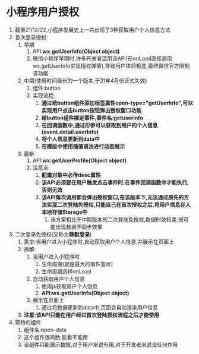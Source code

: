 # 小程序用户授权

1. 截至21/12/22,小程序发展史上一共出现了3种获取用户个人信息方法
2. 首次登录授权:
   1. 早期
      1. API:**wx.getUserInfo(Object object)**
      2. 微信小程序早期时,许多开发者滥用该API(在onLoad直接调用wx.getUserInfo实现授权弹窗),导致用户体验极差,最终微信官方限制该功能
   2. 中期(使用时间最长的一个版本,于21年4月份正式失效)
      1. 组件:button
      2. 实现流程:
         1. **通过给button组件添加标签属性open-type="getUserInfo",可以实现用户点击button按钮弹出授权窗口功能**
         2. **给button组件绑定事件,事件名:getuserinfo**
         3. **在回调函数中,通过形参可以获取到用户的个人信息(event.detail.userInfo)**
         4. **将个人信息更新到data中**
         5. **在模版中使用插值语法进行动态展示**
   3. 最新
      1. API:**wx.getUserProfile(Object object)**
      2. 注意点:
         1. **配置对象中必传desc属性**
         2. **该API必须要在用户触发点击事件时,在事件回调函数中才能执行,否则无效**
         3. **该API每次调用都会弹出授权窗口,在该版本下,无法通过原先的方法实现二次登陆免授权,只能自己在首次授权之后,将用户信息存入本地存储Storage中**
            1. 该方案相比于中期版本的二次登陆免授权,数据时效较差,很可能出现数据不同步效果
3. 二次登录免授权(又称为**静默登录**)
   1. 需求:当用户进入小程序时,自动获取用户个人信息,并展示在页面上
   2. 拆解:
      1. 当用户进入小程序时
         1. 生命周期(就是最大的事件监听)
         2. 生命周期选择onLoad
      2. 自动获取用户个人信息
         1. 使用js获取用户个人信息
         2. **API:wx.getUserInfo(Object object)**
      3. 展示在页面上
         1. 通过将数据更新到data中,页面会自动渲染用户信息
   3. **注意:该API只能在用户经过首次登陆授权流程之后才能使用**
4. 奇特的组件
   1. 组件名:open-data
   2. 这个组件很鸡肋,能看不能用
   3. 该组件只能展示数据,对于用户来说有用,对于开发者来说没任何作用